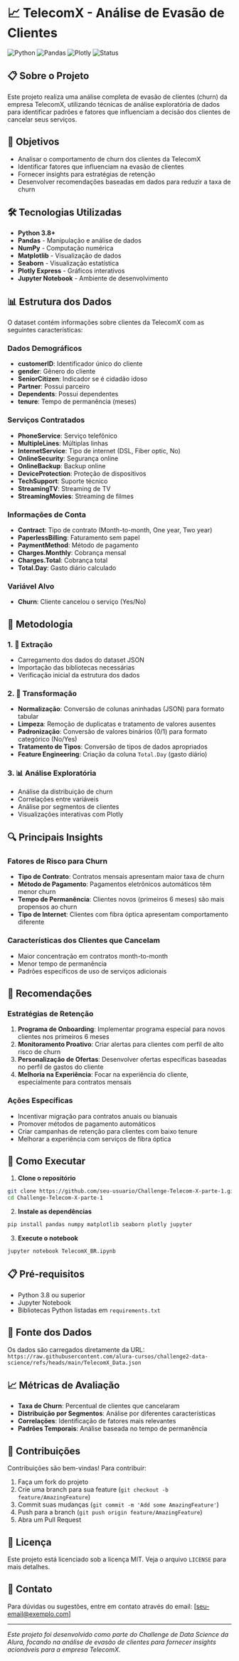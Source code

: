 # 📈 TelecomX - Análise de Evasão de Clientes

![Python](https://img.shields.io/badge/python-v3.8+-blue.svg)
![Pandas](https://img.shields.io/badge/pandas-v1.5+-green.svg)
![Plotly](https://img.shields.io/badge/plotly-v5.0+-orange.svg)
![Status](https://img.shields.io/badge/status-active-success.svg)

## 📋 Sobre o Projeto

Este projeto realiza uma análise completa de evasão de clientes (churn) da empresa TelecomX, utilizando técnicas de análise exploratória de dados para identificar padrões e fatores que influenciam a decisão dos clientes de cancelar seus serviços.

## 🎯 Objetivos

- Analisar o comportamento de churn dos clientes da TelecomX
- Identificar fatores que influenciam na evasão de clientes
- Fornecer insights para estratégias de retenção
- Desenvolver recomendações baseadas em dados para reduzir a taxa de churn

## 🛠️ Tecnologias Utilizadas

- **Python 3.8+**
- **Pandas** - Manipulação e análise de dados
- **NumPy** - Computação numérica
- **Matplotlib** - Visualização de dados
- **Seaborn** - Visualização estatística
- **Plotly Express** - Gráficos interativos
- **Jupyter Notebook** - Ambiente de desenvolvimento

## 📊 Estrutura dos Dados

O dataset contém informações sobre clientes da TelecomX com as seguintes características:

### Dados Demográficos
- **customerID**: Identificador único do cliente
- **gender**: Gênero do cliente
- **SeniorCitizen**: Indicador se é cidadão idoso
- **Partner**: Possui parceiro
- **Dependents**: Possui dependentes
- **tenure**: Tempo de permanência (meses)

### Serviços Contratados
- **PhoneService**: Serviço telefônico
- **MultipleLines**: Múltiplas linhas
- **InternetService**: Tipo de internet (DSL, Fiber optic, No)
- **OnlineSecurity**: Segurança online
- **OnlineBackup**: Backup online
- **DeviceProtection**: Proteção de dispositivos
- **TechSupport**: Suporte técnico
- **StreamingTV**: Streaming de TV
- **StreamingMovies**: Streaming de filmes

### Informações de Conta
- **Contract**: Tipo de contrato (Month-to-month, One year, Two year)
- **PaperlessBilling**: Faturamento sem papel
- **PaymentMethod**: Método de pagamento
- **Charges.Monthly**: Cobrança mensal
- **Charges.Total**: Cobrança total
- **Total.Day**: Gasto diário calculado

### Variável Alvo
- **Churn**: Cliente cancelou o serviço (Yes/No)

## 🔄 Metodologia

### 1. 📌 Extração
- Carregamento dos dados do dataset JSON
- Importação das bibliotecas necessárias
- Verificação inicial da estrutura dos dados

### 2. 🔧 Transformação
- **Normalização**: Conversão de colunas aninhadas (JSON) para formato tabular
- **Limpeza**: Remoção de duplicatas e tratamento de valores ausentes
- **Padronização**: Conversão de valores binários (0/1) para formato categórico (No/Yes)
- **Tratamento de Tipos**: Conversão de tipos de dados apropriados
- **Feature Engineering**: Criação da coluna `Total.Day` (gasto diário)

### 3. 📊 Análise Exploratória
- Análise da distribuição de churn
- Correlações entre variáveis
- Análise por segmentos de clientes
- Visualizações interativas com Plotly

## 🔍 Principais Insights

### Fatores de Risco para Churn
- **Tipo de Contrato**: Contratos mensais apresentam maior taxa de churn
- **Método de Pagamento**: Pagamentos eletrônicos automáticos têm menor churn
- **Tempo de Permanência**: Clientes novos (primeiros 6 meses) são mais propensos ao churn
- **Tipo de Internet**: Clientes com fibra óptica apresentam comportamento diferente

### Características dos Clientes que Cancelam
- Maior concentração em contratos month-to-month
- Menor tempo de permanência
- Padrões específicos de uso de serviços adicionais

## 🚀 Recomendações

### Estratégias de Retenção
1. **Programa de Onboarding**: Implementar programa especial para novos clientes nos primeiros 6 meses
2. **Monitoramento Proativo**: Criar alertas para clientes com perfil de alto risco de churn
3. **Personalização de Ofertas**: Desenvolver ofertas específicas baseadas no perfil de gastos do cliente
4. **Melhoria na Experiência**: Focar na experiência do cliente, especialmente para contratos mensais

### Ações Específicas
- Incentivar migração para contratos anuais ou bianuais
- Promover métodos de pagamento automáticos
- Criar campanhas de retenção para clientes com baixo tenure
- Melhorar a experiência com serviços de fibra óptica

## 🚀 Como Executar

1. **Clone o repositório**
```bash
git clone https://github.com/seu-usuario/Challenge-Telecom-X-parte-1.git
cd Challenge-Telecom-X-parte-1
```

2. **Instale as dependências**
```bash
pip install pandas numpy matplotlib seaborn plotly jupyter
```

3. **Execute o notebook**
```bash
jupyter notebook TelecomX_BR.ipynb
```

## 📋 Pré-requisitos

- Python 3.8 ou superior
- Jupyter Notebook
- Bibliotecas Python listadas em `requirements.txt`

## 🔗 Fonte dos Dados

Os dados são carregados diretamente da URL:
`https://raw.githubusercontent.com/alura-cursos/challenge2-data-science/refs/heads/main/TelecomX_Data.json`

## 📈 Métricas de Avaliação

- **Taxa de Churn**: Percentual de clientes que cancelaram
- **Distribuição por Segmentos**: Análise por diferentes características
- **Correlações**: Identificação de fatores mais relevantes
- **Padrões Temporais**: Análise baseada no tempo de permanência

## 🤝 Contribuições

Contribuições são bem-vindas! Para contribuir:

1. Faça um fork do projeto
2. Crie uma branch para sua feature (`git checkout -b feature/AmazingFeature`)
3. Commit suas mudanças (`git commit -m 'Add some AmazingFeature'`)
4. Push para a branch (`git push origin feature/AmazingFeature`)
5. Abra um Pull Request

## 📄 Licença

Este projeto está licenciado sob a licença MIT. Veja o arquivo `LICENSE` para mais detalhes.

## 📧 Contato

Para dúvidas ou sugestões, entre em contato através do email: [seu-email@exemplo.com]

---

*Este projeto foi desenvolvido como parte do Challenge de Data Science da Alura, focando na análise de evasão de clientes para fornecer insights acionáveis para a empresa TelecomX.*
